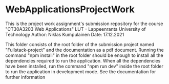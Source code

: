 # WebApplicationsProjectWork
This is the project work assignment's submission repository for the course "CT30A3203 Web Applications" LUT - Lappeenranta University of Technology
Author: Niklas Kumpulainen
Date: 17.12.2021

This folder consists of the root folder of the submission project named "Fullstack-project" and the documentation as a pdf document. Running the command "npm install" in the root folder should be enough to install all the dependencies required to run the application. When all the dependencies have been installed, run the command "npm run dev" inside the root folder to run the application in development mode. See the documentation for further information

